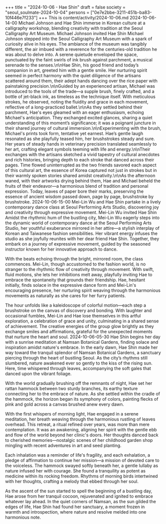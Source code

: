 +++
title = "2024-10-06 - Hae Shin"
draft = false
society = "seoul_soulmate-2024-10-04"
persons = ["0e7e2bbe-3211-451b-ba83-10f446e7f233"]
+++
This is content/activity/2024-10-06.md
2024-10-06-14-00
Michael Johnson and Hae Shin immerse in Korean culture at a calligraphy workshop, blending creativity with tradition at the Seoul Calligraphy Art Museum.
Michael Johnson invited Hae Shin
Michael Johnson stepped into the Seoul Calligraphy Art Museum with a spark of curiosity alive in his eyes. The ambiance of the museum was tangibly different, the air imbued with a reverence for the centuries-old tradition he was about to delve into. A serene quietude enveloped the space, punctuated by the faint swirls of ink brush against parchment, a musical serenade to the senses.\n\nHae Shin, his good friend and today’s companion in art, greeted him with a gentle smile. Her nurturing spirit seemed in perfect harmony with the quiet diligence of the artisans scattered around them, their adept hands dancing over the rice paper with painstaking precision.\n\nGuided by an experienced artisan, Michael was introduced to the tools of the trade—a supple brush, finely crafted, and a bottle of jet-black ink, as timeless as the technique itself. With meticulous strokes, he observed, noting the fluidity and grace in each movement, reflective of a long-practiced ballet.\n\nAs they settled behind their parchment, Hae's eyes gleamed with an eager enthusiasm, echoing Michael's anticipation. They exchanged excited glances, sharing a quiet understanding of this moment’s significance; it was a poignant juncture in their shared journey of cultural immersion.\n\nExperimenting with the brush, Michael's prints took form, tentative yet earnest. Hae’s gentle laugh resonated as she playfully teased him, her brushstrokes steady and sure. Her years of steady hands in veterinary precision translated seamlessly to her art, crafting elegant symbols teeming with life and energy.\n\nTheir exchanges with the artisans sketched a vivid tapestry of cultural anecdotes and rich histories, bringing depth to each stroke that danced across their pages. Time flowed uninterrupted as the two friends savored each aspect of this cultural art, the essence of Korea captured not just in strokes but in their warmly spoken stories shared amidst creativity.\n\nAs the afternoon waned, with their artworks drying behind them, Hae and Michael beheld the fruits of their endeavor—a harmonious blend of tradition and personal expression. Today, leaves of paper bore their marks, preserving the essence of ancient wisdom passed down, page by page, brushstroke by brushstroke.
2024-10-06-15-00
Mei-Lin Wu and Hae Shin partake in a lively contemporary dance class at Seoul Performing Arts Studio, discovering joy and creativity through expressive movement.
Mei-Lin Wu invited Hae Shin
Amidst the rhythmic hum of the bustling city, Mei-Lin Wu eagerly steps into the dynamic world of contemporary dance at the Seoul Performing Arts Studio, her youthful exuberance mirrored in her attire—a stylish interplay of Korean and Taiwanese fashion sensibilities. Her vibrant energy infuses the studio as she joyfully reunites with her dear friend Hae Shin. Together, they embark on a journey of expressive movement, guided by the seasoned instructor known for her innovative approach to dance.

With the beats echoing through the bright, mirrored room, the class commences. Mei-Lin, though accustomed to the fashion world, is no stranger to the rhythmic flow of creativity through movement. With swift, fluid motions, she lets her inhibitions melt away, playfully inviting Hae to embrace the spontaneity that grounds their friendship. Hae, hesitant initially, finds solace in the expressive dance form and Mei-Lin's encouraging presence, her nurturing spirit weaving through the harmonious movements as naturally as she cares for her furry patients.

The hour unfolds like a kaleidoscope of colorful motion—each step a brushstroke on the canvas of discovery and bonding. With laughter and occasional fumbles, Mei-Lin and Hae lose themselves in this artful exploration, a celebration of grace and unity, culminating in a shared sense of achievement. The creative energies of the group glow brightly as they exchange smiles and affirmations, grateful for the unexpected moments that nurture the heart and soul.
2024-10-06-05-30
Hae Shin begins her day with a sunrise meditation at Namsan Botanical Gardens, finding solace and inspiration amidst nature's embrace.
In the early dawn, Hae Shin made her way toward the tranquil splendor of Namsan Botanical Gardens, a sanctuary piercing through the heart of bustling Seoul. As the city’s rhythms still slumbered, nature awakened ever so gently to the kiss of the rising sun. Here, time whispered through leaves, accompanying the soft gales that danced upon the vibrant foliage.

With the world gradually brushing off the remnants of night, Hae set her rattan hammock between two sturdy branches, its earthy texture connecting her to the embrace of nature. As she settled within the cradle of the hammock, the horizon began its symphony of colors, painting flecks of pink and gold across a canvas brushed anew every dawn.

With the first whispers of morning light, Hae engaged in a serene meditation, her breath weaving through the harmonious rustling of leaves overhead. This retreat, a ritual refined over years, was more than mere contemplation. It was an awakening, aligning her spirit with the gentle ebb and flow of the world beyond her clinic's doors. Her thoughts danced back to cherished memories—nostalgic scenes of her childhood garden shop mingling with recent adventures in art and seed planting.

Each inhalation was a reminder of life's fragility, and each exhalation, a pledge of affirmation to continue her mission—a mission of devoted care to the voiceless. The hammock swayed softly beneath her, a gentle lullaby as nature infused her with courage. She found a tranquility as potent as medicine within its rocking freedom. Rhythms of morning birds intertwined with her thoughts, crafting a melody that ebbed through her soul.

As the ascent of the sun started to spell the beginning of a bustling day, Hae arose from her tranquil cocoon, rejuvenated and ignited to embrace whatever lay ahead. In the quiet corners of Namsan, as the sun gilded the edges of life, Hae Shin had found her sanctuary, a moment frozen in warmth and introspection, where nature and resolve melded into one harmonious note.
